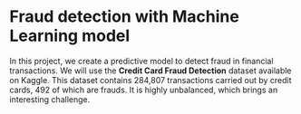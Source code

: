 # Fraud detection with Machine Learning model


In this project, we create a predictive model to detect fraud in financial transactions. We will use the **Credit Card Fraud Detection** dataset available on Kaggle. This dataset contains 284,807 transactions carried out by credit cards, 492 of which are frauds. It is highly unbalanced, which brings an interesting challenge.